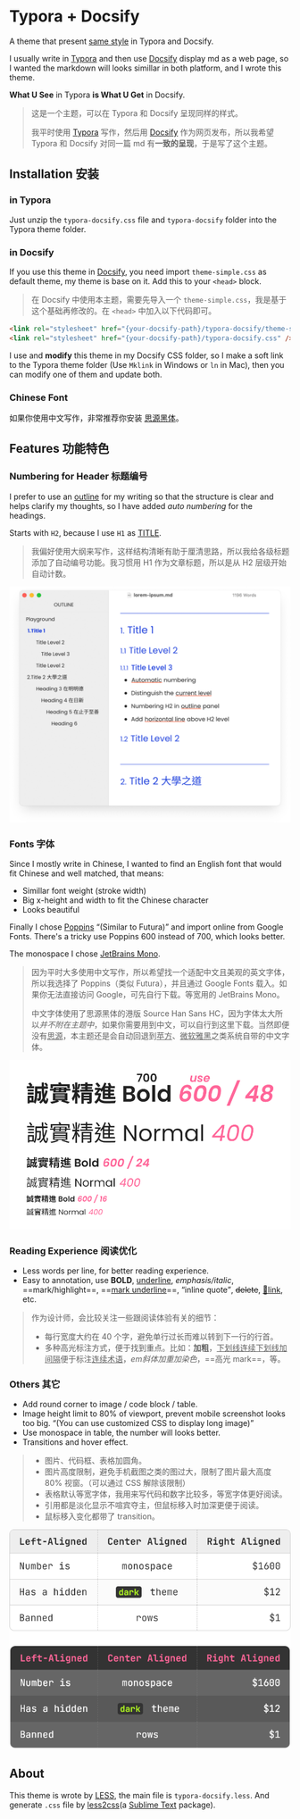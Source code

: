 # Typora + Docsify

A theme that present <u>same style</u> in Typora and Docsify.

I usually write in [Typora](https://typora.io/) and then use [Docsify](https://docsify.js.org) display md as a web page, so I wanted the markdown will looks simillar in both platform, and I wrote this theme.

**What U See** in Typora **is What U Get** in Docsify.

>   这是一个主题，可以在 Typora 和 Docsify 呈现同样的样式。
>
>   我平时使用 [Typora](https://typora.io/) 写作，然后用 [Docsify](https://docsify.js.org) 作为网页发布，所以我希望 Typora 和 Docsify 对同一篇 md 有**一致的呈现**，于是写了这个主题。

## Installation 安装

### in Typora

Just unzip the `typora-docsify.css` file and `typora-docsify` folder into the Typora theme folder.

### in Docsify

If you use this theme in <u>Docsify</u>, you need import `theme-simple.css` as default theme, my theme is base on it. Add this to your `<head>` block.

>   在 Docsify 中使用本主题，需要先导入一个 `theme-simple.css`，我是基于这个基础再修改的。在 `<head>` 中加入以下代码即可。

```html
<link rel="stylesheet" href="{your-docsify-path}/typora-docsify/theme-simple.css" />
<link rel="stylesheet" href="{your-docsify-path}/typora-docsify.css" />
```

I use and **modify** this theme in my Docsify CSS folder, so I make a soft link to the Typora theme folder (Use `Mklink` in Windows or `ln` in Mac), then you can modify one of them and update both. 

### Chinese Font

如果你使用中文写作，非常推荐你安装 [思源黑体](https://github.com/adobe-fonts/source-han-sans/releases)。

## Features 功能特色

### Numbering for Header 标题编号

I prefer to use an <u>outline</u> for my writing so that the structure is clear and helps clarify my thoughts, so I have added *auto numbering* for the headings.

Starts with `H2`, because I use `H1` as <u>TITLE</u>.

>   我偏好使用大纲来写作，这样结构清晰有助于厘清思路，所以我给各级标题添加了自动编号功能。我习惯用 H1 作为文章标题，所以是从 H2 层级开始自动计数。

![header-numbering](assets/header-numbering.png)

### Fonts 字体

Since I mostly write in Chinese, I wanted to find an English font that would fit Chinese and well matched, that means:

-   Simillar font weight (stroke width)
-   Big x-height and width to fit the Chinese character
-   Looks beautiful

Finally I chose [Poppins](https://fonts.google.com/specimen/Poppins) <q>(Similar to Futura)</q> and import online from Google Fonts. There's a tricky use Poppins 600 instead of 700, which looks better.

The monospace I chose [JetBrains Mono](https://fonts.google.com/specimen/JetBrains+Mono).

>   因为平时大多使用中文写作，所以希望找一个适配中文且美观的英文字体，所以我选择了 Poppins（类似 Futura），并且通过 Google Fonts 载入。如果你无法直接访问 Google，可先自行下载。等宽用的 JetBrains Mono。
>
>   中文字体使用了思源黑体的港版 Source Han Sans HC，因为字体太大所以*并不附在主题中*，如果你需要用到中文，可以自行到这里下载。当然即便没有<u>思源</u>，本主题还是会自动回退到<u>苹方</u>、<u>微软雅黑</u>之类系统自带的中文字体。

![font](assets/font.png)

### Reading Experience 阅读优化

-   Less words per line, for better reading experience.
-   Easy to annotation, use **BOLD**, <u>underline</u>, *emphasis/italic*, ==mark/highlight==, ==<u>mark underline</u>==, <q>inline quote</q>, ~~delete~~, [🔗link](#), etc.

>   作为设计师，会比较关注一些跟阅读体验有关的细节：
>
>   -   每行宽度大约在 40 个字，避免单行过长而难以转到下一行的行首。
>   -   多种高光标注方式，便于找到重点。比如：**加粗**，<u>下划线</u><u>连续下划线加间隔</u>便于标注<u>连续</u><u>术语</u>，*em斜体加重加染色*，==高光 mark==，等。

### Others 其它

-   Add round corner to image / code block / table.
-   Image height limit to 80% of viewport, prevent mobile screenshot looks too big. <q>(You can use customized CSS to display long image)</q>
-   Use monospace in table, the number will looks better.
-   Transitions and hover effect.

>   -   图片、代码框、表格加圆角。
>   -   图片高度限制，避免手机截图之类的图过大，限制了图片最大高度 80% 视窗。（可以通过 CSS 解除该限制）
>   -   表格默认等宽字体，我用来写代码和数字比较多，等宽字体更好阅读。
>   -   引用都是淡化显示不喧宾夺主，但鼠标移入时加深更便于阅读。
>   -   鼠标移入变化都带了 transition。

![table](assets/table.png)

## About

This theme is wrote by <u>LESS</u>, the main file is `typora-docsify.less`. And generate `.css` file by [less2css](https://packagecontrol.io/packages/Less2Css)(a <u>Sublime Text</u> package).